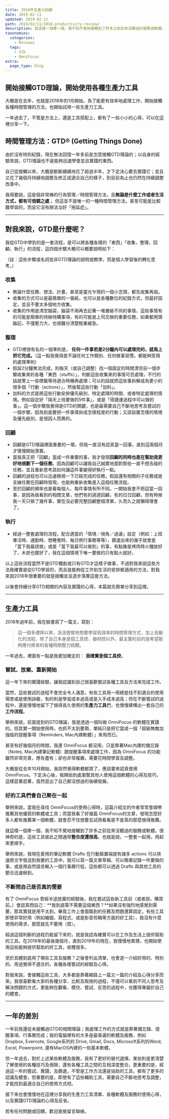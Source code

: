 ```yaml
---
title: 2018年生產力回顧
date: 2019-02-11
updated: 2019-02-11
path: 2019/02/11/2018-productivity-review/
description: 就這樣一個牽一個，我不知不覺地接觸到了許多之前從來沒聽過的服務或軟體。很神奇的是，這些工具彼此之間通常整合度還很高。也就是說，一整套一起用，用起來更順手。
taxonomies:
  categories: 
    - Reviews
  tags: 
    - GTD
    - OmniFocus
extra:
  page_type: blog
---
```


## 開始接觸GTD理論，開始使用各種生產力工具

大概是在去年，也就是2018年的1月開始，為了能更有效率地處理工作，開始接觸各種時間管理的方法，也開始試用一些生產力工具。

一年過去了，不管是方法上，還是工具搭配上，都有了一些小小的心得，可以在這裡分享一下。

<!-- more -->

## 時間管理方法：GTD® (Getting Things Done)

由於沒有特別紀錄，現在無法回憶一年多前是怎麼接觸GTD理論的；以自身的經驗來說，GTD理論也不是能夠迅速學會並且實踐的東西。

自己從接觸以來，大概是斷斷續續地花了超過半年，才下定決心要去實踐它；並且又花了幾個月持續地調整及修正成適合自己的樣子，到目前為止也仍然在持續調整改善中。

我得要說，這是個非常棒的行為管理／時間管理方法，且**無論是什麼工作或者生活方式，都有可借鏡之處** 。但這並不是唯一的一種時間管理方法，甚至可能是比較難學習的，而且它沒有辦法治好「拖延症」。

---

## 對我來說，GTD是什麼呢？

我從GTD中學到的是一套流程，是可以將各種各樣的「東西」「收集，整理，回顧，執行」的流程，這四個步驟大概可以概要說明如下：

（註：這些步驟或名詞並非GTD理論的說明或教學，而是個人學習後的轉化思考。）

### 收集
  - 無論什麼任務、想法、計畫，甚至是靈光乍現的一個小念頭，都先收集再說。
  - 收集的方式可以是最簡單的一張紙，也可以是各種數位的紀錄方式，但最好固定，並且不要太多個地方收集。
  - 收集的作用是清空腦袋，腦袋不用再去記著一堆層級不同的事情，這些事情有的可能是簡單的待辦待購事項，有的可能是上司交辦的重要任務，如果都用頭腦記，不僅壓力大，也很難分清楚輕重緩急。  
        
### 整理
  - GTD裡很有名的一個準則是， **任何一件事若是2分鐘內可以處理完的，就馬上把它完成。**（這一點我覺得是不論任何工作類別、任何做事習慣，都能夠受用的處理準則）
  - 假設2分鐘無法完成，則每天（或自己調整）找一個固定的時間清空前一個步驟收集來的各種「東西（stuffs）」，判斷這些收集來的事情可否處理，不行的話就寄上一些標籤等待適合時機再處理；可以的話就把這些事拆解成為更小的很多個「行動（actions）」，然後幫這些行動「加料」。
  - 加料的方式是將這些行動安排優先級別、特定處理的時間、或者特定處理的情境。例如設定好「隔天上班要做的5件事」，或是「搭捷運過程中可以做的事」。這一個步驟我覺得是GTD的關鍵，也是最需要自己不斷地思考及嘗試的一個步驟，因為到底要把一件事情拆成怎樣程度的行動；又該設置怎樣的情境及優先級別，是很因人而異的。  
        
### 回顧
  - 回顧是GTD理論裡面重要的一環，但我一直沒有認真當一回事，直到這兩個月才慢慢開始落實。
  - 當我真正把「回顧」當成一件重要的事，我才發現**回顧的同時也是在幫助我更好地規劃下一個任務**。因為回顧可以讓我自己誠實地面對那些一直不想去碰的任務，並且重新思考該如何讓這件事變得好執行一點。
  - 回顧的過程也可以迅速檢視一下已經完成的任務，假設還有相關的子任務或是支線任務在回顧時發現，也能夠重新收集進入這個任務流程。
  - 至於回顧的頻率也是看每個人、每件事情有所不同。一開始我會不把這當一回事，是因為我看到的相關文章，他們有的週週回顧，有的日日回顧，但有時候我一天只做了幾件事，實在沒必要完整回顧整個清單，久而久之就懶得理會了。  
        
### 執行
  - 經過一整套處理的流程，配合適當的「情境／視角／過濾」設定（例如：上班專注時、通勤時、想睡覺時、每日例行事務等等），篩選出來的幾乎就會是「當下我最該做」或是「當下我最可以做到」的事，有點像是烤肉時火種放好了，木炭也擺好了，我在這個情境下唯一要做的只有點火就好。  
        

以上這些流程當然不是GTD獨創或只有GTD才這樣子做事，不過對我來說這些方法我確實是從GTD學習的，而且是能夠從工作到生活的安排都適用的方法，對我來說2018年很重要的就是接觸並且逐步落實這套方法。

以後會持續分享GTD相關的內容及實踐的心得，本篇就先簡單分享到這裡。

---

## 生產力工具

2018年過年前，我在臉書寫了一篇文，寫到：

> 這一個多禮拜以來，汲汲營營地想要學習高效率的時間管理方式，加上自動化的流程，除了自己本身是個工具控、器材控以外，最主要的目的是希望能夠應付將來的各種時間壓力挑戰。

一年過去，裡面有一點是我更加確定的： **我確實是個工具控**。

### 嘗試、放棄、重新開始

這一年下來的實踐經驗，讓我認識到自己很喜歡嘗試各種工具及方法來完成工作。

當然，這些嘗試的過程不會完全令人滿意，有些工具用一用總是找不到適合的使用場景或是使用訣竅，有的則是學習成本過高或是入手成本過高；但在不斷嘗試的過程中，還是慢慢地留下了值得長久使用的**生產力工具**們，也慢慢建構出一套自己的**工作流程**。

舉例來說，前面提到的GTD理論，我是透過一個叫做 OmniFocus 的軟體在實踐的。但其實一開始使用時，也抓不太到要領，單純只是把它當成一個「超級無敵加強版的提醒事項（Reminders, Mac內建軟體）」來用而已。

甚至有好幾個月的時間，我連 OmniFocus 都沒用，只是靠著Mac內建的備忘錄（Notes, Mac內建筆記軟體）跟提醒事項來處理工作，因為 OmniFocus 的功能雖然非常完善，應有盡有；卻也非常複雜，需要花時間學習及調整。

大概是從去年10月開始，我突然覺得軟體都買了，應該要來認真使用 OmniFocus。下定決心後，我開始到處瀏覽其他人使用這個軟體的心得及技巧，這樣逛著逛著，竟然逛出了自己都沒想過的後續發展。

### 好的工具們會自己聚在一起

舉例來說，當我在尋找 OmniFocus的使用心得時，這篇介紹文的作者常常會順帶推薦其他優質的軟體或工具；而當我看了好幾篇 OmniFocus的文章，發現怎麼好多人都有推薦某一個軟體，就會忍不住想要去試用看看是不是真的那麼值得推薦。

就這樣一個牽一個，我不知不覺地接觸到了許多之前從來沒聽過的服務或軟體。很神奇的是，這些工具彼此之間通常**整合度還很高**。也就是說，一整套一起用，用起來更順手。

舉例來說，我現在愛用的筆記軟體 Drafts 在行動裝置端就有諸多 actions 可以快速將文字發送到我要的工具中，我可以寫一篇文章草稿、可以簡單記錄一件要做的事，或是用自然語言輸入一個行事曆行程，這些都可以透過 Drafts 與其他工具的整合迅速辦到。

### 不斷問自己是否真的需要

有了 OmniFocus 曾經半途放棄的經驗後，我在嘗試這些新工具前（或者說，購買前。）會認真問自己：**我到底需不需要這個東西？**如果沒有強烈地感覺到需要，那其實就是用不太到。畢竟工作上會面臨到的任務及問題還算固定，有些工具即使非常好用（例如繪圖、寫程式、或是影音剪輯等方面的好工具），我沒有什麼使用的需求，那麼就先不要用（買）。

經過這個判斷的過程仍能留下來的，就是我認為確實可以在工作及生活上提供幫助的工具。在2018年的最後幾個月，直到2019年的現在，我慢慢地累積，也開始使用這些能夠提供幫助的好工具，收穫很多。

至於具體到底用了哪些工具及服務？之後會列出清單，也會逐一介紹好用的、特別的、用過覺得不適合的，各種各樣嘗試的經驗及心得。

對我來說，會接觸這些工具，大多都是靠著網路上一篇又一篇的介紹及心得分享而來。我很喜歡看大家的各種分享、比較及取捨的過程，不僅可以看到不同人思考及解決問題的方式，更能夠在觀看、模仿、嘗試、反思的過程中，也獲得專屬於自己的體會。

---

## 一年的差別

一年前我還從未接觸過GTD的相關理論；我處理工作的方式就是靠著備忘錄、提醒事項、行事曆完成；我的電腦裡有的大多是最普遍的軟體及服務，例如 Dropbox, Evernote, Google系列的 Drive, Gmail, Docs, Microsoft系列的Word, Excel, Powerpoint, 還有MacOS內建的一些基本軟體。

但一年過去，對於上述某些軟體及服務，我有了更好的替代選擇。某些則是更清楚了解使用的各種技巧及侷限，還有各種工具之間的互相深度整合。更重要的是，經過這一年的嘗試、實踐，及篩選，不管是工作方法還是協助的工具，都有了更多的認識及體會。但重要的是，即使有了這些輔助工具，需要自己不斷地思考及調整，才能找到最適合自己的使用方式吧。

接下來也會慢慢地在這裡分享我的生產力工具清單、各種軟體及服務的使用心得，以及實踐GTD理論的心得及反省。

若有任何問題或回饋，歡迎直接留言聯絡。
